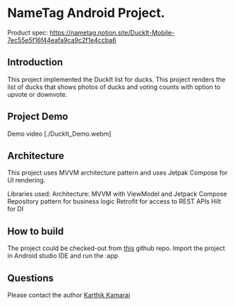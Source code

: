 # NameTag Android Project. 
Product spec: https://nametag.notion.site/DuckIt-Mobile-7ec55e5f16f44eafa9ca9c2f1e4ccba6

## Introduction
This project implemented the DuckIt list for ducks. This project renders the list of ducks that shows photos of ducks and voting counts with option to upvote or downvote.

## Project Demo
Demo video [./DuckIt_Demo.webm]

## Architecture
This project uses MVVM architecture pattern and uses Jetpak Compose for UI rendering. 

Libraries used:
Architecture: MVVM with ViewModel and Jetpack Compose
Repository pattern for business logic
Retrofit for access to REST APIs
Hilt for DI 

## How to build
The project could be checked-out from [this](https://github.com/kkamaraj/DuckIt) github repo. 
Import the project in Android studio IDE and run the :app

## Questions
Please contact the author [Karthik Kamaraj](karthik.kamaraj@gmail.com)
